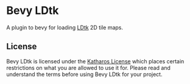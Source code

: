 # Bevy LDtk

A plugin to bevy for loading [LDtk] 2D tile maps.

[ldtk]: https://github.com/deepnight/ldtk

## License

Bevy LDtk is licensed under the [Katharos License][k_license] which places certain restrictions on what you are allowed to use it for. Please read and understand the terms before using Bevy LDtk for your project.

[k_license]: https://github.com/katharostech/katharos-licens
